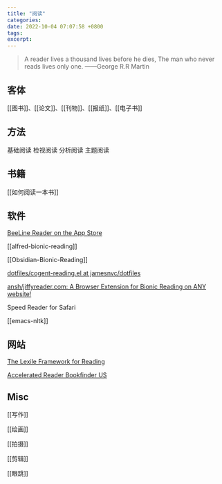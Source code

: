 ```yaml
---
title: "阅读"
categories:
date: 2022-10-04 07:07:58 +0800
tags:
excerpt:
---
```



>A reader lives a thousand lives before he dies, The man who never reads lives only one.
>——George R.R Martin

## 客体

[[图书]]、[[论文]]、[[刊物]]、[[报纸]]、[[电子书]]

## 方法

基础阅读
检视阅读
分析阅读
主题阅读

## 书籍

[[如何阅读一本书]]


## 软件


[BeeLine Reader on the App Store](https://apps.apple.com/app/beeline-reader/id938026867)

[[alfred-bionic-reading]]

[[Obsidian-Bionic-Reading]]

[dotfiles/cogent-reading.el at jamesnvc/dotfiles](https://github.com/jamesnvc/dotfiles/blob/master/emacs.d/modules/cogent-reading.el)

[ansh/jiffyreader.com: A Browser Extension for Bionic Reading on ANY website!](https://github.com/ansh/jiffyreader.com)

Speed Reader for Safari

[[emacs-nltk]]

## 网站

[The Lexile Framework for Reading](https://lexile.com/)

[Accelerated Reader Bookfinder US](https://www.arbookfind.com/default.aspx)


## Misc

[[写作]]

[[绘画]]

[[拍摄]]

[[剪辑]]

[[眼跳]]


